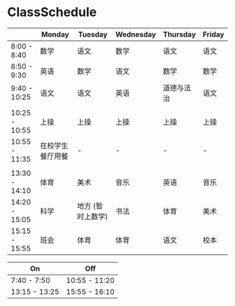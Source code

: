 
# ClassSchedule

||Monday|Tuesday|Wednesday|Thursday|Friday|
| ----------- | ---- | ---- | ---- | ---- | ---- |
| 8:00 - 8:40 | 数学 | 语文 | 数学 | 语文 | 语文 |
| 8:50 - 9:30 | 英语 | 数学 | 语文 | 数学 | 数学 |
| 9:40 - 10:25 | 语文 | 语文 | 英语 | 道德与法治 | 语文 |
|  |   |      |      |      |      |
| 10:25 - 10:55 | 上操 | 上操 | 上操 | 上操 | 上操 |
| 10:55 - 11:35 | 在校学生餐厅用餐 | - | - | - | - |
|  |   |      |      |      |      |
| 13:30 - 14:10 | 体育 | 美术 | 音乐 | 英语 | 音乐 |
| 14:20 - 15:05 | 科学 | 地方 (暂时上数学) | 书法 | 体育 | 美术 |
| 15:15 - 15:55 | 班会 | 体育 | 体育 | 语文 | 校本 |


| On        | Off          |
| ----------- | ------------- |
| 7:40 - 7:50 | 10:55 - 11:20 |
| 13:15 - 13:25 | 15:55 - 16:10   |


